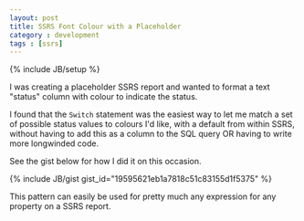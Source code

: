 ```yaml
---
layout: post
title: SSRS Font Colour with a Placeholder
category : development
tags : [ssrs]
---
```

{% include JB/setup %}

I was creating a placeholder SSRS report and wanted to format a text "status" column with colour to indicate the status.

I found that the `Switch` statement was the easiest way to let me match a set of possible status values to colours I'd like, with a default from within SSRS, without having to add this as a column to the SQL query OR having to write more longwinded code.

See the gist below for how I did it on this occasion.

{% include JB/gist gist_id="19595621eb1a7818c51c83155d1f5375" %}

This pattern can easily be used for pretty much any expression for any property on a SSRS report.